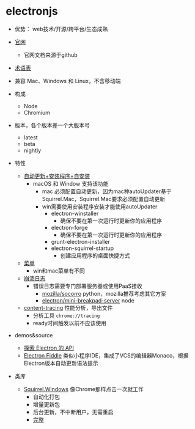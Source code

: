 # electronjs

* 优势： web技术/开源/跨平台/生态成熟
* [官网](https://www.electronjs.org/)
  * 官网文档来源于github
* [术语表](https://www.electronjs.org/docs/glossary)
* 兼容 Mac、Windows 和 Linux，不含移动端

* 构成
  * Node
  * Chromium

* 版本，各个版本差一个大版本号
  * latest
  * beta
  * nightly

* 特性
  * [自动更新+安装程序+自安装](https://www.electronjs.org/docs/api/auto-updater)
    * macOS 和 Window 支持该功能
      * mac 必须配置自动更新，因为mac种autoUpdater基于Squirrel.Mac，Squirrel.Mac要求必须配置自动更新
      * win需要使用安装程序安装才能使用autoUpdater
        * electron-winstaller
          * 确保不要在第一次运行时更新你的应用程序
        * electron-forge
          * 确保不要在第一次运行时更新你的应用程序
        * grunt-electron-installer
        * electron-squirrel-startup
          * 创建应用程序的桌面快捷方式
  * [菜单](https://www.electronjs.org/docs/api/menu)
    * win和mac菜单有不同
  * [崩溃日志](https://www.electronjs.org/docs/api/crash-reporter)
    * 错误日志需要专门部署服务器或使用PaaS接收
      * [mozilla/socorro](https://github.com/mozilla/socorro) python，mozilla推荐考虑其它方案
      * [electron/mini-breakpad-server](https://github.com/electron/mini-breakpad-server) node
  * [content-tracing](https://www.electronjs.org/docs/api/content-tracing) 性能分析，导出文件
    * 分析工具 `chrome://tracing`
    * ready时间触发以前不应该使用

* demos&source
  * [探索 Electron 的 API](https://github.com/electron/electron-api-demos)
  * [Electron Fiddle](https://www.electronjs.org/fiddle) 类似小程序IDE，集成了VCS的编辑器Monaco，根据Electron版本自动更新语法提示

* 类库
  * [Squirrel.Windows](https://github.com/Squirrel/Squirrel.Windows) 像Chrome那样点击一次就工作
    * 自动化打包
    * 增量更新包
    * 后台更新，不中断用户，无需重启
    * [完整](https://github.com/Squirrel/Squirrel.Windows/blob/develop/docs/goals.md)